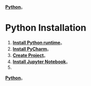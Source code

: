 [**Python**](https://github.com/AdamXu23/Python)。
# Python Installation
1. [**Install Python runtime**](https://github.com/AdamXu23/Python/tree/main/Day01%20Install%20and%20Create%20Project/Install%20Python%20runtime "在新分頁開啓鏈接")。
2. [**Install PyCharm**](https://github.com/AdamXu23/Python/tree/main/Day01%20Install%20and%20Create%20Project/Install%20PyCharm "在新分頁開啓鏈接")。
3. [**Create Project**](https://github.com/AdamXu23/Python/tree/main/Day01%20Install%20and%20Create%20Project/Create%20Project "在新分頁開啓鏈接")。
4. [**Install Jupyter Notebook**](https://github.com/AdamXu23/Python/tree/main/Day01%20Install%20and%20Create%20Project/Install%20Jupyter%20Notebook "在新分頁開啓鏈接")。
5. 
[**Python**](https://github.com/AdamXu23/Python)。
